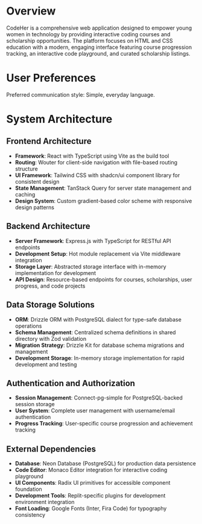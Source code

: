# Overview

CodeHer is a comprehensive web application designed to empower young women in technology by providing interactive coding courses and scholarship opportunities. The platform focuses on HTML and CSS education with a modern, engaging interface featuring course progression tracking, an interactive code playground, and curated scholarship listings.

# User Preferences

Preferred communication style: Simple, everyday language.

# System Architecture

## Frontend Architecture
- **Framework**: React with TypeScript using Vite as the build tool
- **Routing**: Wouter for client-side navigation with file-based routing structure
- **UI Framework**: Tailwind CSS with shadcn/ui component library for consistent design
- **State Management**: TanStack Query for server state management and caching
- **Design System**: Custom gradient-based color scheme with responsive design patterns

## Backend Architecture
- **Server Framework**: Express.js with TypeScript for RESTful API endpoints
- **Development Setup**: Hot module replacement via Vite middleware integration
- **Storage Layer**: Abstracted storage interface with in-memory implementation for development
- **API Design**: Resource-based endpoints for courses, scholarships, user progress, and code projects

## Data Storage Solutions
- **ORM**: Drizzle ORM with PostgreSQL dialect for type-safe database operations
- **Schema Management**: Centralized schema definitions in shared directory with Zod validation
- **Migration Strategy**: Drizzle Kit for database schema migrations and management
- **Development Storage**: In-memory storage implementation for rapid development and testing

## Authentication and Authorization
- **Session Management**: Connect-pg-simple for PostgreSQL-backed session storage
- **User System**: Complete user management with username/email authentication
- **Progress Tracking**: User-specific course progression and achievement tracking

## External Dependencies
- **Database**: Neon Database (PostgreSQL) for production data persistence
- **Code Editor**: Monaco Editor integration for interactive coding playground
- **UI Components**: Radix UI primitives for accessible component foundation
- **Development Tools**: Replit-specific plugins for development environment integration
- **Font Loading**: Google Fonts (Inter, Fira Code) for typography consistency
